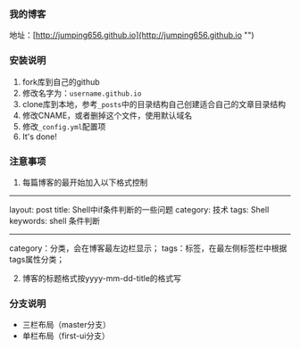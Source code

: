 ### 我的博客

地址：[http://jumping656.github.io](http://jumping656.github.io "")

### 安装说明

1. fork库到自己的github
2. 修改名字为：`username.github.io`
3. clone库到本地，参考`_posts`中的目录结构自己创建适合自己的文章目录结构
4. 修改CNAME，或者删掉这个文件，使用默认域名
5. 修改`_config.yml`配置项
6. It's done!

### 注意事项
1. 每篇博客的最开始加入以下格式控制
---

layout: post
title: Shell中if条件判断的一些问题
category: 技术
tags: Shell
keywords: shell 条件判断

---
category：分类，会在博客最左边栏显示；
tags：标签，在最左侧标签栏中根据tags属性分类；

2. 博客的标题格式按yyyy-mm-dd-title的格式写

### 分支说明

- 三栏布局（master分支）
- 单栏布局（first-ui分支）

